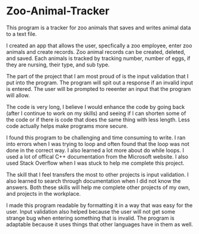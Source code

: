 # Zoo-Animal-Tracker
This program is a tracker for zoo animals that saves and writes animal data to a text file.

I created an app that allows the user, specfically a zoo employee, enter zoo animals and create records.  Zoo animal records can be created, deleted, and saved.  Each animals is tracked by tracking number, number of eggs, if they are nursing, their type, and sub type. 

The part of the project that I am most proud of is the input validation that I put into the program.  The program will spit out a response if an invalid input is entered.  The user will be prompted to reeenter an input that the program will allow.  

The code is very long, I believe I would enhance the code by going back (after I continue to work on my skills) and seeing if I can shorten some of the code or if there is code that does the same thing with less length.  Less code actually helps make programs more secure.  

I found this program to be challenging and time consuming to write.  I ran into errors when I was trying to loop and often found that the loop was not done in the correct way.  I also learned a lot more about do while loops.  I used a lot of offical C++ documentation from the Microsoft website.  I also used Stack Overflow when I was stuck to help me complete this project. 
 
 The skill that I feel transfers the most to other projects is input validation.  I also learned to search through documentation when I did not know the answers.  Both these skills will help me complete other projects of my own, and projects in the workplace.
 
 I made this program readable by formatting it in a way that was easy for the user.  Input validation also helped because the user will not get some strange bug when entering something that is invalid.  The program is adaptable because it uses things that other languages have in them as well.  
